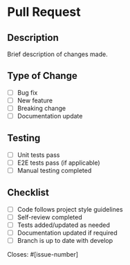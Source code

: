 # Pull Request

## Description
Brief description of changes made.

## Type of Change
- [ ] Bug fix
- [ ] New feature
- [ ] Breaking change
- [ ] Documentation update

## Testing
- [ ] Unit tests pass
- [ ] E2E tests pass (if applicable)
- [ ] Manual testing completed

## Checklist
- [ ] Code follows project style guidelines
- [ ] Self-review completed
- [ ] Tests added/updated as needed
- [ ] Documentation updated if required
- [ ] Branch is up to date with develop

Closes: #[issue-number]